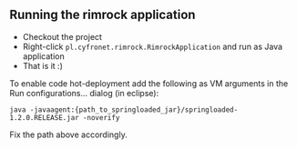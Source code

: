 ## Running the rimrock application

* Checkout the project
* Right-click `pl.cyfronet.rimrock.RimrockApplication` and run as Java application
* That is it :)

To enable code hot-deployment add the following as VM arguments in the Run configurations... dialog (in eclipse):

`java -javaagent:{path_to_springloaded_jar}/springloaded-1.2.0.RELEASE.jar -noverify`

Fix the path above accordingly.